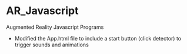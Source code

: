 # AR_Javascript
Augmented Reality Javascript Programs

- Modified the App.html file to include a start button (click detector) to trigger sounds and animations 
